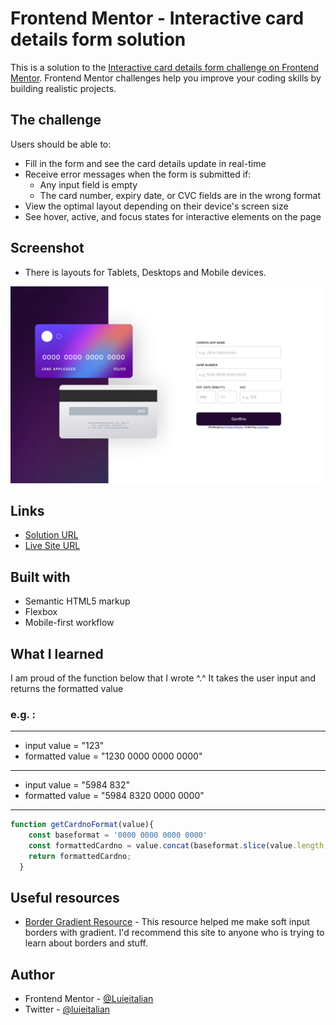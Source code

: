# Frontend Mentor - Interactive card details form solution

This is a solution to the [Interactive card details form challenge on Frontend Mentor](https://www.frontendmentor.io/challenges/interactive-card-details-form-XpS8cKZDWw). Frontend Mentor challenges help you improve your coding skills by building realistic projects. 

## The challenge

Users should be able to:

- Fill in the form and see the card details update in real-time
- Receive error messages when the form is submitted if:
  - Any input field is empty
  - The card number, expiry date, or CVC fields are in the wrong format
- View the optimal layout depending on their device's screen size
- See hover, active, and focus states for interactive elements on the page

## Screenshot
- There is layouts for Tablets, Desktops and Mobile devices.

![](./screenshot.png)

## Links

- [Solution URL](https://your-solution-url.com)
- [Live Site URL](https://luieitalian.github.io/interactive-c-details-form/)

## Built with

- Semantic HTML5 markup
- Flexbox
- Mobile-first workflow

## What I learned

I am proud of the function below that I wrote ^.^
It takes the user input and returns the formatted value

### e.g. :
- -------------------------------
- input value = "123"  
- formatted value = "1230 0000 0000 0000"

- -------------------------------
- input value = "5984 832"
- formatted value = "5984 8320 0000 0000"
---------------------------------

```js
function getCardnoFormat(value){
    const baseformat = '0000 0000 0000 0000'
    const formattedCardno = value.concat(baseformat.slice(value.length,baseformat.length));
    return formattedCardno;
  }
```

## Useful resources

- [Border Gradient Resource](https://codyhouse.co/nuggets/css-gradient-borders) - This resource helped me make soft input borders with gradient. I'd recommend this site to anyone who is trying to learn about borders and stuff.

## Author

- Frontend Mentor - [@Luieitalian](https://www.frontendmentor.io/profile/Luieitalian)
- Twitter - [@luieitalian](http://www.twitter.com/luieitalian)